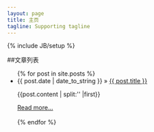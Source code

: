 ```yaml
---
layout: page
title: 主页
tagline: Supporting tagline
---
```

{% include JB/setup %}

##文章列表

<ul class="posts">
  {% for post in site.posts %}
    <li><span>{{ post.date | date_to_string }}</span> &raquo; <a href="{{ BASE_PATH }}{{ post.url }}">{{ post.title }}</a></li>
    <p> {{post.content | split:'<!--more-->' |first}} </p>
    <a href="{{ post.url }}">Read more...</a><br><br>
  {% endfor %}
</ul>




